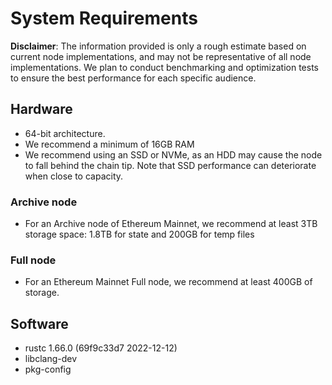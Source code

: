 # System Requirements

**Disclaimer**: The information provided is only a rough estimate based on current node implementations, and may not be representative of all node implementations. We plan to conduct benchmarking and optimization tests to ensure the best performance for each specific audience.

## Hardware
- 64-bit architecture.
- We recommend a minimum of 16GB RAM 
- We recommend using an SSD or NVMe, as an HDD may cause the node to fall behind the chain tip. Note that SSD performance can deteriorate when close to capacity.


### Archive node
- For an Archive node of Ethereum Mainnet, we recommend at least 3TB storage space: 1.8TB for state and 200GB for temp files 

### Full node
- For an Ethereum Mainnet Full node, we recommend at least 400GB of storage.



## Software
- rustc 1.66.0 (69f9c33d7 2022-12-12)
- libclang-dev
- pkg-config

